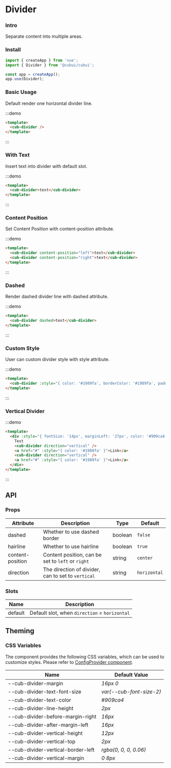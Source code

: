 # Divider

### Intro

Separate content into multiple areas.

### Install

```javascript
import { createApp } from 'vue';
import { Divider } from '@cubui/cubui';

const app = createApp();
app.use(Divider);
```

### Basic Usage

Default render one horizontal divider line.

:::demo

```html
<template>
  <cub-divider />
</template>
```

:::

### With Text

Insert text into divider with default slot.

:::demo

```html
<template>
  <cub-divider>text</cub-divider>
</template>
```

:::

### Content Position

Set Content Position with content-position attribute.

:::demo

```html
<template>
  <cub-divider content-position="left">text</cub-divider>
  <cub-divider content-position="right">text</cub-divider>
</template>
```

:::

### Dashed

Render dashed divider line with dashed attribute.

:::demo

```html
<template>
  <cub-divider dashed>text</cub-divider>
</template>
```

:::

### Custom Style

User can custom divider style with style attribute.

:::demo

```html
<template>
  <cub-divider :style="{ color: '#1989fa', borderColor: '#1989fa', padding: '0 16px' }">text</cub-divider>
</template>
```

:::

### Vertical Divider

:::demo

```html
<template>
  <div :style="{ fontSize: '14px', marginLeft: '27px', color: '#909ca4' }">
    Text
    <cub-divider direction="vertical" />
    <a href="#" :style="{ color: '#1989fa' }">Link</a>
    <cub-divider direction="vertical" />
    <a href="#" :style="{ color: '#1989fa' }">Link</a>
  </div>
</template>
```

:::

## API

### Props

| Attribute        | Description                                        | Type    | Default      |
| ---------------- | -------------------------------------------------- | ------- | ------------ |
| dashed           | Whether to use dashed border                       | boolean | `false`      |
| hairline         | Whether to use hairline                            | boolean | `true`       |
| content-position | Content position, can be set to `left` or `right`  | string  | `center`     |
| direction        | The direction of divider, can to set to `vertical` | string  | `horizontal` |

### Slots

| Name    | Description                                   |
| ------- | --------------------------------------------- |
| default | Default slot, when `direction` = `horizontal` |

## Theming

### CSS Variables

The component provides the following CSS variables, which can be used to customize styles. Please refer to [ConfigProvider component](#/en-US/component/configprovider).

| Name                               | Default Value            |
| ---------------------------------- | ------------------------ |
| --cub-divider-margin               | _16px 0_                 |
| --cub-divider-text-font-size       | _var(--cub-font-size-2)_ |
| --cub-divider-text-color           | _#909ca4_                |
| --cub-divider-line-height          | _2px_                    |
| --cub-divider-before-margin-right  | _16px_                   |
| --cub-divider-after-margin-left    | _16px_                   |
| --cub-divider-vertical-height      | _12px_                   |
| --cub-divider-vertical-top         | _2px_                    |
| --cub-divider-vertical-border-left | _rgba(0, 0, 0, 0.06)_    |
| --cub-divider-vertical-margin      | _0 8px_                  |
